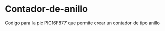Contador-de-anillo
==================

Codigo para la pic PIC16F877 que permite crear un contador de tipo anillo
